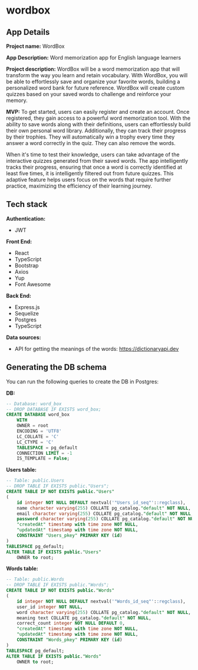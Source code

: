 # wordbox
## App Details

**Project name:**
WordBox

**App Description:**
Word memorization app for English language learners

**Project description:**
WordBox will be a word memorization app that will transform the way you learn and retain vocabulary. With WordBox, you will be able to effortlessly save and organize your favorite words, building a personalized word bank for future reference. WordBox will create custom quizzes based on your saved words to challenge and reinforce your memory.

**MVP:**
To get started, users can easily register and create an account. Once registered, they gain access to a powerful word memorization tool. With the ability to save words along with their definitions, users can effortlessly build their own personal word library. Additionally, they can track their progress by their trophies. They will automatically win a trophy every time they answer a word correctly in the quiz. They can also remove the words.

When it's time to test their knowledge, users can take advantage of the interactive quizzes generated from their saved words. The app intelligently tracks their progress, ensuring that once a word is correctly identified at least five times, it is intelligently filtered out from future quizzes. This adaptive feature helps users focus on the words that require further practice, maximizing the efficiency of their learning journey.

## Tech stack

**Authentication:**
- JWT

**Front End:**
- React
- TypeScript
- Bootstrap
- Axios
- Yup
- Font Awesome

**Back End:**
- Express.js
- Sequelize
- Postgres
- TypeScript

**Data sources:**
- API for getting the meanings of the words: https://dictionaryapi.dev

## Generating the DB schema

You can run the following queries to create the DB in Postgres:

**DB:**
```sql
-- Database: word_box
-- DROP DATABASE IF EXISTS word_box;
CREATE DATABASE word_box
    WITH
    OWNER = root
    ENCODING = 'UTF8'
    LC_COLLATE = 'C'
    LC_CTYPE = 'C'
    TABLESPACE = pg_default
    CONNECTION LIMIT = -1
    IS_TEMPLATE = False;
```

**Users table:**
```sql
-- Table: public.Users
-- DROP TABLE IF EXISTS public."Users";
CREATE TABLE IF NOT EXISTS public."Users"
(
    id integer NOT NULL DEFAULT nextval('"Users_id_seq"'::regclass),
    name character varying(255) COLLATE pg_catalog."default" NOT NULL,
    email character varying(255) COLLATE pg_catalog."default" NOT NULL,
    password character varying(255) COLLATE pg_catalog."default" NOT NULL,
    "createdAt" timestamp with time zone NOT NULL,
    "updatedAt" timestamp with time zone NOT NULL,
    CONSTRAINT "Users_pkey" PRIMARY KEY (id)
)
TABLESPACE pg_default;
ALTER TABLE IF EXISTS public."Users"
    OWNER to root;
```

**Words table:**
```sql
-- Table: public.Words
-- DROP TABLE IF EXISTS public."Words";
CREATE TABLE IF NOT EXISTS public."Words"
(
    id integer NOT NULL DEFAULT nextval('"Words_id_seq"'::regclass),
    user_id integer NOT NULL,
    word character varying(255) COLLATE pg_catalog."default" NOT NULL,
    meaning text COLLATE pg_catalog."default" NOT NULL,
    correct_count integer NOT NULL DEFAULT 0,
    "createdAt" timestamp with time zone NOT NULL,
    "updatedAt" timestamp with time zone NOT NULL,
    CONSTRAINT "Words_pkey" PRIMARY KEY (id)
)
TABLESPACE pg_default;
ALTER TABLE IF EXISTS public."Words"
    OWNER to root;
```
